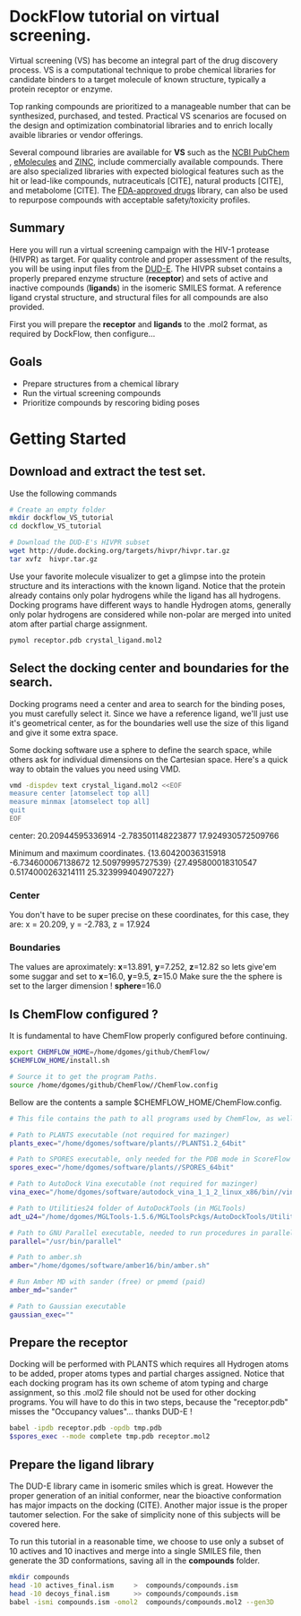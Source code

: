# DockFlow tutorial on virtual screening.
Virtual screening (VS) has become an integral part of the drug discovery process. VS is a computational technique to probe chemical libraries for candidate binders to a target molecule of known structure, typically a protein receptor or enzyme.

Top ranking compounds are prioritized to a manageable number that can be synthesized, purchased, and tested. Practical VS scenarios are focused on the design and optimization combinatorial libraries and to enrich locally avaible libraries or vendor offerings.

Several compound libraries are available for **VS** such as the [NCBI PubChem ](http://pubchem.ncbi.nlm.nih.gov), [eMolecules](www.emolecules.com) and [ZINC](zinc.docking.org), include commercially available compounds. There are also specialized libraries with expected biological features such as the hit or lead-like compounds, nutraceuticals [CITE], natural products [CITE], and metabolome [CITE].  The [FDA-approved drugs](www.epa.gov/ncct/dsstox) library, can also be used to repurpose compounds with acceptable safety/toxicity profiles.

## Summary
Here you will run a virtual screening campaign with the HIV-1 protease (HIVPR) as target. For quality controle and proper assessment of the results, you will be using input files from the [DUD-E](dude.docking.org "DUD-E: A Database of Useful (Docking) Decoys — Enhanced"). The HIVPR subset contains a properly prepared enzyme structure (**receptor**) and sets of active and inactive compounds (**ligands**) in the isomeric SMILES format. A reference ligand crystal structure, and structural files for all compounds are also provided.

First you will prepare the **receptor** and **ligands** to the .mol2 format, as required by DockFlow, then configure...

## Goals
* Prepare structures from a chemical library
* Run the virtual screening compounds
* Prioritize compounds by rescoring biding poses

# Getting Started
## Download and extract the test set.
Use the following commands 
```bash
# Create an empty folder
mkdir dockflow_VS_tutorial
cd dockflow_VS_tutorial

# Download the DUD-E's HIVPR subset
wget http://dude.docking.org/targets/hivpr/hivpr.tar.gz
tar xvfz  hivpr.tar.gz
```
Use your favorite molecule visualizer to get a glimpse into the protein structure and its interactions with the known ligand. Notice that the protein already contains only polar hydrogens while the ligand has all hydrogens. Docking programs have different ways to handle Hydrogen atoms, generally only polar hydrogens are considered while non-polar are merged into united atom after partial charge assignment. 
```bash
pymol receptor.pdb crystal_ligand.mol2
```
## Select the docking center and boundaries for the search.
Docking programs need a center and area to search for the binding poses, you must carefully select it. Since we have a reference ligand, we'll just use it's geometrical center, as for the boundaries well use the size of this ligand and give it some extra space. 

Some docking software use a sphere to define the search space, while others ask for individual dimensions on the Cartesian space. Here's a quick way to obtain the values you need using VMD.
```bash
vmd -dispdev text crystal_ligand.mol2 <<EOF
measure center [atomselect top all] 
measure minmax [atomselect top all] 
quit
EOF
```
center: 
20.20944595336914 -2.783501148223877 17.924930572509766

Minimum and maximum coordinates.
{13.60420036315918 -6.734600067138672 12.50979995727539} {27.495800018310547 0.5174000263214111 25.323999404907227}

### Center
You don't have to be super precise on these coordinates, for this case, they are:
x = 20.209, y = -2.783, z = 17.924
### Boundaries
The values are aproximately: 
**x**=13.891, **y**=7.252, **z**=12.82
so lets give'em some suggar and set to
**x**=16.0, **y**=9.5, **z**=15.0
Make sure the the sphere is set to the larger dimension !
**sphere**=16.0


## Is ChemFlow configured ?
It is fundamental to have ChemFlow properly configured before continuing.
```bash
export CHEMFLOW_HOME=/home/dgomes/github/ChemFlow/
$CHEMFLOW_HOME/install.sh

# Source it to get the program Paths.
source /home/dgomes/github/ChemFlow//ChemFlow.config
```
Bellow are the contents a sample $CHEMFLOW_HOME/ChemFlow.config. 
```bash
# This file contains the path to all programs used by ChemFlow, as well as some default parameters.

# Path to PLANTS executable (not required for mazinger)
plants_exec="/home/dgomes/software/plants//PLANTS1.2_64bit"

# Path to SPORES executable, only needed for the PDB mode in ScoreFlow
spores_exec="/home/dgomes/software/plants//SPORES_64bit"

# Path to AutoDock Vina executable (not required for mazinger)
vina_exec="/home/dgomes/software/autodock_vina_1_1_2_linux_x86/bin//vina"

# Path to Utilities24 folder of AutoDockTools (in MGLTools)
adt_u24="/home/dgomes/MGLTools-1.5.6/MGLToolsPckgs/AutoDockTools/Utilities24/"

# Path to GNU Parallel executable, needed to run procedures in parallel locally.
parallel="/usr/bin/parallel"

# Path to amber.sh
amber="/home/dgomes/software/amber16/bin/amber.sh"

# Run Amber MD with sander (free) or pmemd (paid)
amber_md="sander"

# Path to Gaussian executable
gaussian_exec=""
```

## Prepare the receptor
Docking will be performed with PLANTS which requires all Hydrogen atoms to be added, proper atoms types and partial charges assigned. Notice that each docking program has its own scheme of atom typing and charge assignment, so this .mol2 file should not be used for other docking programs. You will have to do this in two steps, because the "receptor.pdb" misses the "Occupancy values"... thanks DUD-E !
```bash
babel -ipdb receptor.pdb -opdb tmp.pdb
$spores_exec --mode complete tmp.pdb receptor.mol2
```
## Prepare the ligand library
The DUD-E library came in isomeric smiles which is great. However the proper generation of an initial conformer, near the bioactive conformation has major impacts on the docking (CITE). Another major issue is the proper tautomer selection. For the sake of simplicity none of this subjects will be covered here.

To run this tutorial in a reasonable time, we choose to use only a subset of 10 actives and 10 inactives and merge into a single SMILES file, then generate the 3D conformations, saving all in the **compounds** folder.
```bash
mkdir compounds
head -10 actives_final.ism     >  compounds/compounds.ism
head -10 decoys_final.ism      >> compounds/compounds.ism
babel -ismi compounds.ism -omol2  compounds/compounds.mol2 --gen3D
```
